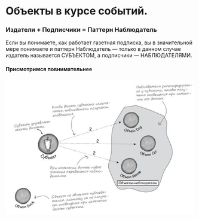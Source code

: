 # Объекты в курсе событий.
### Издатели + Подписчики = Паттерн Наблюдатель
Если вы понимаете, как работает газетная подписка, вы в значительной мере понимаете и паттерн Наблюдатель — только
в данном случае издатель называется СУБЪЕКТОМ, а подписчики — НАБЛЮДАТЕЛЯМИ. 
#### Присмотримся повнимательнее
![kartinka](https://raw.githubusercontent.com/Alesha0808/Compressor./a5e5e9a7e882fb604137897d0dd7a9a06ae74c36/%D0%A1%D0%BD%D0%B8%D0%BC%D0%BE%D0%BA.JPG)
